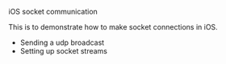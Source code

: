 
iOS socket communication

This is to demonstrate how to make socket connections in iOS.

- Sending a udp broadcast
- Setting up socket streams
